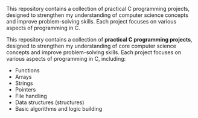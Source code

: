 This repository contains a collection of practical C programming projects, designed to strengthen my understanding of computer science concepts and improve problem-solving skills. Each project focuses on various aspects of programming in C.

This repository contains a collection of **practical C programming projects**, designed to strengthen my understanding of core computer science concepts and improve problem-solving skills. Each project focuses on various aspects of programming in C, including:

- Functions
- Arrays
- Strings
- Pointers
- File handling
- Data structures (structures)
- Basic algorithms and logic building
